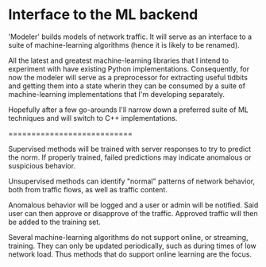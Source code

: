 
Interface to the ML backend
===========================

'Modeler' builds models of network traffic. It will serve as an interface to a
suite of machine-learning algorithms (hence it is likely to be renamed).

All the latest and greatest machine-learning libraries that I intend to 
experiment with have existing Python implementations. Consequently, for now the
modeler will serve as a preprocessor for extracting useful tidbits and getting 
them into a state wherin they can be consumed by a suite of machine-learning
implementations that I'm developing separately.

Hopefully after a few go-arounds I'll narrow down a preferred suite of ML 
techniques and will switch to C++ implementations.

===========================

Supervised methods will be trained with server responses to try to predict the
norm. If properly trained, failed predictions may indicate anomalous or 
suspicious behavior.

Unsupervised methods can identify "normal" patterns of network behavior, both 
from traffic flows, as well as traffic content.

Anomalous behavior will be logged and a user or admin will be notified. Said
user can then approve or disapprove of the traffic. Approved traffic will then
be added to the training set.

Several machine-learning algorithms do not support online, or streaming, 
training. They can only be updated periodically, such as during times of low
network load. Thus methods that do support online learning are the focus.

